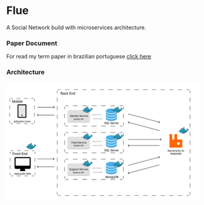 # Flue 
A Social Network build with microservices architecture.

### Paper Document
For read my term paper in brazilian portuguese [click here](https://github.com/fcrcardozo/Flue/blob/master/docs/TCC.pdf)

### Architecture 
![Architecture](https://github.com/fcrcardozo/Flue/blob/master/docs/Arquitetura.png)

